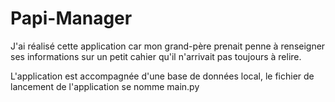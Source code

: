 # Papi-Manager
J'ai réalisé cette application car mon grand-père prenait penne à renseigner ses informations sur un petit cahier qu'il n'arrivait pas toujours à relire.

L'application est accompagnée d'une base de données local, le fichier de lancement de l'application se nomme main.py
